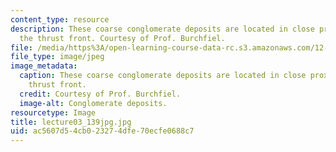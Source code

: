 ```yaml
---
content_type: resource
description: These coarse conglomerate deposits are located in close proximity to
  the thrust front. Courtesy of Prof. Burchfiel.
file: /media/https%3A/open-learning-course-data-rc.s3.amazonaws.com/12-114-field-geology-i-fall-2005/ac5607d54cb023274dfe70ecfe0688c7_lecture03_139jpg.jpg
file_type: image/jpeg
image_metadata:
  caption: These coarse conglomerate deposits are located in close proximity to the
    thrust front.
  credit: Courtesy of Prof. Burchfiel.
  image-alt: Conglomerate deposits.
resourcetype: Image
title: lecture03_139jpg.jpg
uid: ac5607d5-4cb0-2327-4dfe-70ecfe0688c7
---
```

